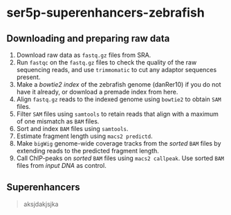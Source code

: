 # ser5p-superenhancers-zebrafish

## Downloading and preparing raw data
1. Download raw data as `fastq.gz` files from SRA. 
2. Run `fastqc` on the `fastq.gz` files to check the quality of the raw sequencing reads, and use `trimmomatic` to cut any adaptor sequences present.
3. Make a *bowtie2 index* of the zebrafish genome (danRer10) if you do not have it already, or download a premade index from here.
4. Align `fastq.gz` reads to the indexed genome using `bowtie2` to obtain `SAM` files.
5. Filter `SAM` files using `samtools` to retain reads that align with a maximum of one mismatch as `BAM` files.
6. Sort and index `BAM` files using `samtools`.
7. Estimate fragment length using `macs2 predictd`.
8. Make `bigWig` genome-wide coverage tracks from the *sorted* `BAM` files by extending reads to the predicted fragment length.
9. Call ChIP-peaks on *sorted* `BAM` files using `macs2 callpeak`. Use sorted `BAM` files from *input DNA* as control. 

## Superenhancers
> aksjdakjsjka 